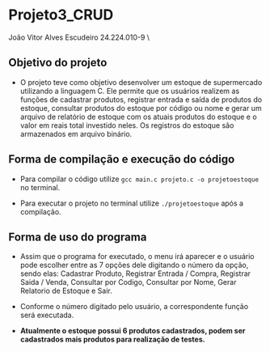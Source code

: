 # Projeto3_CRUD

João Vitor Alves Escudeiro 24.224.010-9 \


## Objetivo do projeto

- O projeto teve como objetivo desenvolver um estoque de supermercado utilizando a linguagem C. Ele permite que os usuários realizem as funções de cadastrar produtos, registrar entrada e saída de produtos do estoque, consultar produtos do estoque por código ou nome e gerar um arquivo de relatório de estoque com os atuais produtos do estoque e o valor em reais total investido neles. Os registros do estoque são armazenados em arquivo binário.


## Forma de compilação e execução do código

- Para compilar o código utilize ```gcc main.c projeto.c -o projetoestoque``` no terminal.

- Para executar o projeto no terminal utilize ```./projetoestoque``` após a compilação.


## Forma de uso do programa

- Assim que o programa for executado, o menu irá aparecer e o usuário pode escolher entre as 7 opções dele digitando o número da opção, sendo elas: Cadastrar Produto, Registrar Entrada / Compra, Registrar Saida / Venda, Consultar por Codigo, Consultar por Nome, Gerar Relatorio de Estoque e Sair.

- Conforme o número digitado pelo usuário, a correspondente função será executada.

- **Atualmente o estoque possui 6 produtos cadastrados, podem ser cadastrados mais produtos para realização de testes.**